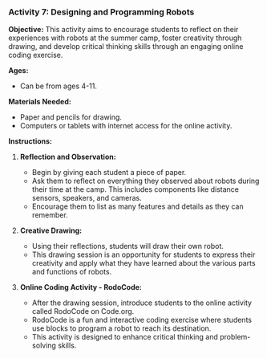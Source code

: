 ### Activity 7: Designing and Programming Robots

**Objective:** This activity aims to encourage students to reflect on their experiences with robots at the summer camp, foster creativity through drawing, and develop critical thinking skills through an engaging online coding exercise.

**Ages:**

- Can be from ages 4-11.

**Materials Needed:**

- Paper and pencils for drawing.
- Computers or tablets with internet access for the online activity.

**Instructions:**

1. **Reflection and Observation:**
   - Begin by giving each student a piece of paper.
   - Ask them to reflect on everything they observed about robots during their time at the camp. This includes components like distance sensors, speakers, and cameras.
   - Encourage them to list as many features and details as they can remember.

2. **Creative Drawing:**
   - Using their reflections, students will draw their own robot.
   - This drawing session is an opportunity for students to express their creativity and apply what they have learned about the various parts and functions of robots.

3. **Online Coding Activity - RodoCode:**
   - After the drawing session, introduce students to the online activity called RodoCode on Code.org.
   - RodoCode is a fun and interactive coding exercise where students use blocks to program a robot to reach its destination.
   - This activity is designed to enhance critical thinking and problem-solving skills.